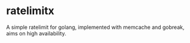 # ratelimitx
A simple ratelimit for golang, implemented with memcache and gobreak, aims on high availability.
